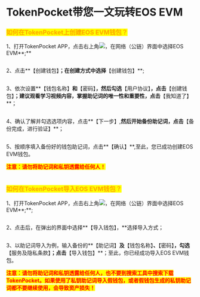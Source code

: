 # TokenPocket带您一文玩转EOS EVM

### <mark style="color:orange;">如何在TokenPocket上创建EOS EVM钱包？</mark> <a href="#create" id="create"></a>

1、打开TokenPocket APP，点击右上角![](<../../.gitbook/assets/image (5) (3).png>)，在网络（公链）界面中选择EOS EVM**;**

<figure><img src="../../.gitbook/assets/1 (1) (1) (3).png" alt=""><figcaption></figcaption></figure>

2、点击**【创建钱包】**；在创建方式中选择**【创建钱包】**;

<figure><img src="../../.gitbook/assets/2 (2) (4) (1).png" alt=""><figcaption></figcaption></figure>

3、依次设置**【钱包名称】**和**【密码】**，然后勾选**【用户协议】**，点击**【创建钱包】**；建议观看学习视频内容，掌握助记词的唯一性和重要性，点击**【我知道了】**；

<figure><img src="../../.gitbook/assets/3 (1) (3).png" alt=""><figcaption></figcaption></figure>

4、确认了解并勾选选项内容，点击**【下一步】,**然后开始备份助记词，点击**【备份完成，进行验证】**；

<figure><img src="../../.gitbook/assets/4 (3).png" alt=""><figcaption></figcaption></figure>

5、按顺序填入备份好的钱包助记词，点击**【确认】**,至此，您已成功创建EOS EVM钱包。

<mark style="color:red;">**注意：请勿将助记词和私钥透露给任何人！**</mark>

<figure><img src="../../.gitbook/assets/5 (15).png" alt=""><figcaption></figcaption></figure>

### <mark style="color:orange;">**如何在TokenPocket导入**</mark><mark style="color:orange;">EOS EVM</mark><mark style="color:orange;">**钱包？**</mark> <a href="#import" id="import"></a>

1、打开TokenPocket APP，点击右上角![](<../../.gitbook/assets/image (5) (3).png>)，在网络（公链）界面中选择EOS EVM**;**;

<figure><img src="../../.gitbook/assets/1 (1) (1) (3).png" alt=""><figcaption></figcaption></figure>

2、点击后，在弹出的界面中选择**【导入钱包】，**选择导入方式；

<figure><img src="../../.gitbook/assets/7.png" alt=""><figcaption></figcaption></figure>

3、以助记词导入为例，输入备份的**【助记词】**及**【钱包名称】**、**【密码】**，勾选**【服务及隐私条款】**；点击**【导入钱包】**；至此，你已经成功导入EOS EVM钱包。

<mark style="color:red;">**注意：请勿将助记词和私钥透露给任何人，也不要到搜索工具中搜索下载TokenPocket。如果使用了私钥助记词导入假钱包，或者假钱包生成的私钥助记词都不要继续使用，会导致资产损失！**</mark>

<figure><img src="../../.gitbook/assets/8 (3).png" alt=""><figcaption></figcaption></figure>
